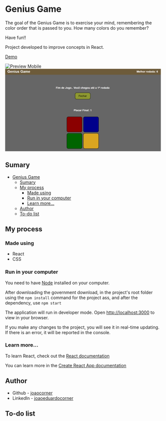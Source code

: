 # Genius Game

The goal of the Genius Game is to exercise your mind, remembering the color order that is passed to you. How many colors do you remember?

Have fun!!

Project developed to improve concepts in React.

[Demo](https://joaocorner.github.io/genius-game/)

![Preview Mobile](https://raw.githubusercontent.com/joaocorner/genius-game/main/public/img/preview-mobile.png)
![Preview](https://raw.githubusercontent.com/joaocorner/genius-game/main/public/img/preview.png)

## Sumary

- [Genius Game](#genius-game)
  - [Sumary](#sumary)
  - [My process](#my-process)
    - [Made using](#made-using)
    - [Run in your computer](#run-in-your-computer)
    - [Learn more...](#learn-more)
  - [Author](#author)
  - [To-do list](#to-do-list)

## My process

### Made using

- React
- CSS

### Run in your computer

You need to have [Node](https://nodejs.org/en/) installed on your computer.

After downloading the government download, in the project's root folder using the `npm install` command for the project ass, and after the dependency, use `npm start`

The application will run in developer mode.
Open [http://localhost:3000](http://localhost:3000) to view in your browser.

If you make any changes to the project, you will see it in real-time updating.
If there is an error, it will be reported in the console.

### Learn more...

To learn React, check out the [React documentation](https://reactjs.org/)

You can learn more in the [Create React App documentation](https://facebook.github.io/create-react-app/docs/getting-started)

## Author

- Github - [joaocorner](https://github.com/joaocorner)
- LinkedIn - [joaoeduardocorner](https://www.linkedin.com/in/joaoeduardocorner/)

## To-do list
